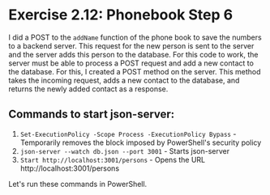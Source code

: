 # Exercise 2.12: Phonebook Step 6

I did a POST to the `addName` function of the phone book to save the numbers to a backend server. This request for the new person is sent to the server and the server adds this person to the database. For this code to work, the server must be able to process a POST request and add a new contact to the database. For this, I created a POST method on the server. This method takes the incoming request, adds a new contact to the database, and returns the newly added contact as a response.

## Commands to start json-server:

1. `Set-ExecutionPolicy -Scope Process -ExecutionPolicy Bypass` - Temporarily removes the block imposed by PowerShell's security policy
2. `json-server --watch db.json --port 3001` - Starts json-server
3. `Start http://localhost:3001/persons` - Opens the URL http://localhost:3001/persons

Let's run these commands in PowerShell.
